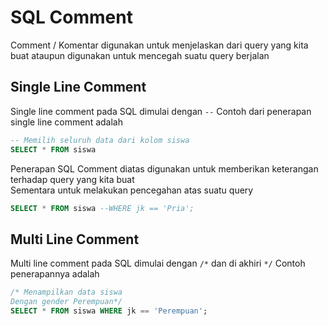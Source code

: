 # SQL Comment
Comment / Komentar digunakan untuk menjelaskan dari query yang kita buat ataupun digunakan untuk mencegah suatu query berjalan

## Single Line Comment
Single line comment pada SQL dimulai dengan ```--```
Contoh dari penerapan single line comment adalah 
```sql
-- Memilih seluruh data dari kolom siswa
SELECT * FROM siswa
``` 
Penerapan SQL Comment diatas digunakan untuk memberikan keterangan terhadap query yang kita buat<br>
Sementara untuk melakukan pencegahan atas suatu query
```sql
SELECT * FROM siswa --WHERE jk == 'Pria';
``` 

## Multi Line Comment
Multi line comment pada SQL dimulai dengan ```/*``` dan di akhiri ```*/``` 
Contoh penerapannya adalah<br>
```SQL
/* Menampilkan data siswa
Dengan gender Perempuan*/
SELECT * FROM siswa WHERE jk == 'Perempuan';
```
